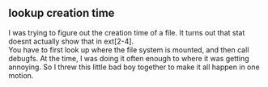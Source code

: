 ## lookup creation time

I was trying to figure out the creation time of a file. It turns out that stat doesnt actually show that in ext[2-4].  
You have to first look up where the file system is mounted, and then call debugfs. At the time, I was doing it often enough to where it was getting annoying. So I threw this little bad boy together to make it all happen in one motion.  
  


